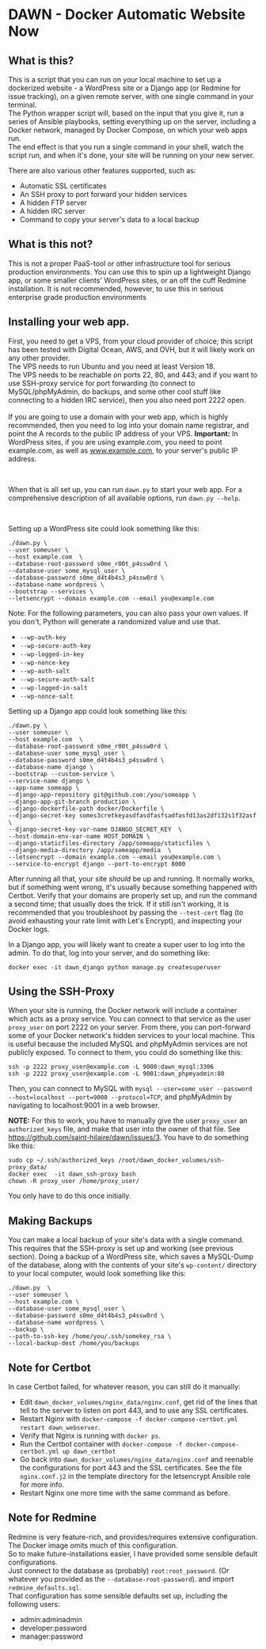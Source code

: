 # DAWN - Docker Automatic Website Now

## What is this?

This is a script that you can run on your local machine to set up a dockerized website - a WordPress site or a Django app (or Redmine for issue tracking), on a given remote server, with one single command in your terminal. 
<br>
The Python wrapper script will, based on the input that you give it, run a series of Ansible playbooks, setting everything up on the server, including a Docker network, managed by Docker Compose, on which your web apps run.
<br>
The end effect is that you run a single command in your shell, watch the script run, and when it's done, your site will be running on your new server.
<br>

There are also various other features supported, such as:

- Automatic SSL certificates
- An SSH proxy to port forward your hidden services
- A hidden FTP server
- A hidden IRC server
- Command to copy your server's data to a local backup

## What is this not?

This is not a proper PaaS-tool or other infrastructure tool for serious production environments. You can use this to spin up a lightweight Django app, or some smaller clients' WordPress sites, or an off the cuff Redmine installation. It is not recommended, however, to use this in serious enterprise grade production environments

## Installing your web app.

First, you need to get a VPS, from your cloud provider of choice; this script has been tested with Digital Ocean, AWS, and OVH, but it will likely work on any other provider.
<br>
The VPS needs to run Ubuntu and you need at least Version 18.
<br>
The VPS needs to be reachable on ports 22, 80, and 443; and if you want to use SSH-proxy service for port forwarding (to connect to MySQL/phpMyAdmin, do backups, and some other cool stuff like connecting to a hidden IRC service), then you also need port 2222 open.   
<br>
If you are going to use a domain with your web app, which is highly recommended, then you need to log into your domain name registrar, and point the A records to the public IP address of your VPS. **Important:** In WordPress sites, if you are using example.com, you need to point example.com, as well as www.example.com, to your server's public IP address.

<br>

When that is all set up, you can run `dawn.py` to start your web app. For a comprehensive description of all available options, run `dawn.py --help`.

<br>

Setting up a WordPress site could look something like this:
```
./dawn.py \
--user someuser \
--host example.com  \
--database-root-password s0me_r00t_p4ssw0rd \
--database-user some_mysql_user \
--database-password s0me_d4t4b4s3_p4ssw0rd \
--database-name wordpress \
--bootstrap --services \
--letsencrypt --domain example.com --email you@example.com
```
Note: For the following parameters, you can also pass your own values. If you don't, Python will generate a randomized value and use that.
- `--wp-auth-key`
- `--wp-secure-auth-key`
- `--wp-logged-in-key`
- `--wp-nonce-key`
- `--wp-auth-salt`
- `--wp-secure-auth-salt`
- `--wp-logged-in-salt`
- `--wp-nonce-salt`


Setting up a Django app could look something like this:
```
./dawn.py \
--user someuser \
--host example.com  \
--database-root-password s0me_r00t_p4ssw0rd \
--database-user some_mysql_user \
--database-password s0me_d4t4b4s3_p4ssw0rd \
--database-name django \
--bootstrap --custom-service \
--service-name django \
--app-name someapp \
--django-app-repository git@github.com:/you/someapp \
--django-app-git-branch production \
--django-dockerfile-path docker/Dockerfile \
--django-secret-key somes3cretkeyasdfasdfasfsadfasfd13as2df132s1f32asf \
--django-secret-key-var-name DJANGO_SECRET_KEY  \
--host-domain-env-var-name HOST_DOMAIN \
--django-staticfiles-directory /app/someapp/staticfiles \
--django-media-directory /app/someapp/media  \
--letsencrypt --domain example.com --email you@example.com \
--service-to-encrypt django --port-to-encrypt 8000
```

After running all that, your site *should* be up and running. It normally works, but if something went wrong, it's usually because something happened with Certbot. Verify that your domains are properly set up, and run the command a second time; that usually does the trick. If it still isn't working, it is recommended that you troubleshoot by passing the  `--test-cert` flag (to avoid exhausting your rate limit with Let's Encrypt), and inspecting your Docker logs.

In a Django app, you will likely want to create a super user to log into the admin. To do that, log into your server, and do something like:
```
docker exec -it dawn_django python manage.py createsuperuser
```

## Using the SSH-Proxy
When your site is running, the Docker network will include a container which acts as a proxy service. You can connect to that service as the user `proxy_user` on port 2222 on your server. From there, you can port-forward some of your Docker network's hidden services to your local machine. This is useful because the included MySQL and phpMyAdmin services are not publicly exposed. To connect to them, you could do something like this:
```
ssh -p 2222 proxy_user@example.com -L 9000:dawn_mysql:3306
ssh -p 2222 proxy_user@example.com -L 9001:dawn_phpmyadmin:80
```

Then, you can connect to MySQL with `mysql --user=some_user --password --host=localhost --port=9000 --protocol=TCP`, and phpMyAdmin by navigating to localhost:9001 in a web browser.

**NOTE:** For this to work, you have to manually give the user `proxy_user` an `authorized_keys` file, and make that user into the owner of that file. See https://github.com/saint-hilaire/dawn/issues/3. You have to do something like this:
```
sudo cp ~/.ssh/authorized_keys /root/dawn_docker_volumes/ssh-proxy_data/ 
docker exec  -it dawn_ssh-proxy bash
chown -R proxy_user /home/proxy_user/
```
You only have to do this once initially.


## Making Backups
You can make a local backup of your site's data with a single command. This requires that the SSH-proxy is set up and working (see previous section). Doing a backup of a WordPress site, which saves a MySQL-Dump of the database, along with the contents of your site's `wp-content/` directory to your local computer, would look something like this:
```
./dawn.py  \
--user someuser \
--host example.com \
--database-user some_mysql_user \
--database-password s0me_d4t4b4s3_p4ssw0rd \
--database-name wordpress \
--backup \
--path-to-ssh-key /home/you/.ssh/somekey_rsa \
--local-backup-dest /home/you/backups
```



## Note for Certbot

In case Certbot failed, for whatever reason, you can still do it manually:    

- Edit `dawn_docker_volumes/nginx_data/nginx.conf`, get rid of the lines that tell to the server to listen on port 443, and to use any SSL certificates.
- Restart Nginx with `docker-compose -f docker-compose-certbot.yml restart dawn_webserver`.
- Verify that Nginx is running with `docker ps`.
- Run the Certbot container with `docker-compose -f docker-compose-certbot.yml up dawn_certbot`
- Go back into `dawn_docker_volumes/nginx_data/nginx.conf` and reenable the configurations for port 443 and the SSL certificates. See the file `nginx.conf.j2` in the template directory for the letsencrypt Ansible role for more info.
- Restart Nginx one more time with the same command as before.


## Note for Redmine

Redmine is very feature-rich, and provides/requires extensive configuration.   
The Docker image omits much of this configuration.   
So to make future-installations easier, I have provided some sensible default configurations.   
Just connect to the database as (probably) `root:root_password`. (Or whatever you provided as the `--database-root-password`). and import `redmine_defaults.sql`.    
That configuration has some sensible defaults set up, including the following users:
- admin:adminadmin
- developer:password
- manager:password
